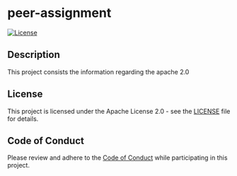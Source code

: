 # peer-assignment

[![License](https://img.shields.io/badge/License-Apache%202.0-blue.svg)](https://opensource.org/licenses/Apache-2.0)

## Description

This project consists the information regarding the apache 2.0

## License

This project is licensed under the Apache License 2.0 - see the [LICENSE](LICENSE) file for details.

## Code of Conduct

Please review and adhere to the [Code of Conduct](CODE_OF_CONDUCT.md) while participating in this project.


